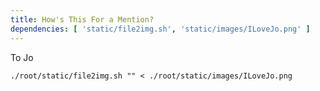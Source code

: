 ```yaml
---
title: How's This For a Mention?
dependencies: [ 'static/file2img.sh', 'static/images/ILoveJo.png' ]
---
```

To Jo

```{.unwrap pipe="sh | pandoc -t json"}
./root/static/file2img.sh "" < ./root/static/images/ILoveJo.png
```
